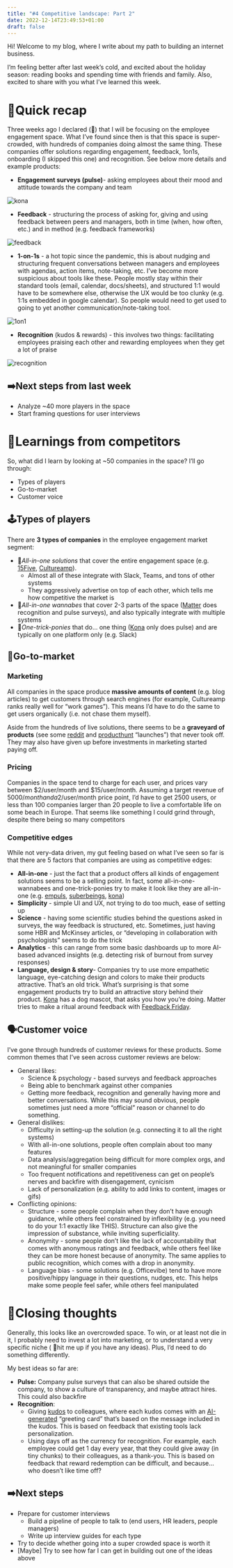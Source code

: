 ```yaml
---
title: "#4 Competitive landscape: Part 2"
date: 2022-12-14T23:49:53+01:00
draft: false
---
```

Hi! Welcome to my blog, where I write about my path to building an internet business. 

I’m feeling better after last week’s cold, and excited about the holiday season: reading books and spending time with friends and family. Also, excited to share with you what I’ve learned this week.

# 📑Quick recap

Three weeks ago I declared (😬) that I will be focusing on the employee engagement space. What I’ve found since then is that this space is super-crowded, with hundreds of companies doing almost the same thing. These companies offer solutions regarding engagement, feedback, 1on1s, onboarding (I skipped this one) and recognition. See below more details and example products:

- **Engagement surveys (pulse)**- asking employees about their mood and attitude towards the company and team

![kona](/competition2/kona.gif#center)

- **Feedback** - structuring the process of asking for, giving and using feedback between peers and managers, both in time (when, how often, etc.) and in method (e.g. feedback frameworks)

![feedback](/competition2/feedback.svg#center)

- **1-on-1s** - a hot topic since the pandemic, this is about nudging and structuring frequent conversations between managers and employees with agendas, action items, note-taking, etc. I’ve become more suspicious about tools like these. People mostly stay within their standard tools (email, calendar, docs/sheets), and structured 1:1 would have to be somewhere else, otherwise the UX would be too clunky (e.g. 1:1s embedded in google calendar). So people would need to get used to going to yet another communication/note-taking tool.
    
![1on1](/competition2/1on1.webp#center)
    
- **Recognition** (kudos & rewards) - this involves two things: facilitating employees praising each other and rewarding employees when they get a lot of praise

![recognition](/competition2/recognition.png#center)

## ➡️Next steps from last week

- Analyze ~40 more players in the space
- Start framing questions for user interviews

# 📖Learnings from competitors

So, what did I learn by looking at ~50 companies in the space? I’ll go through:

- Types of players
- Go-to-market
- Customer voice

## 🕹️Types of players

There are **3 types of companies** in the employee engagement market segment:

- 💼*All-in-one solutions* that cover the entire engagement space (e.g. [15Five](https://www.15five.com/), [Cultureamp](https://www.cultureamp.com/)).
    - Almost all of these integrate with Slack, Teams, and tons of other systems
    - They aggressively advertise on top of each other, which tells me how competitive the market is
- 👶*All-in-one wannabes* that cover 2-3 parts of the space ([Matter](https://matterapp.com/) does recognition and pulse surveys), and also typically integrate with multiple systems
- 🎠*One-trick-ponies* that do… one thing ([Kona](https://www.heykona.com/) only does pulse) and are typically on one platform only (e.g. Slack)

## 🚡Go-to-market

### Marketing

All companies in the space produce **massive amounts of content** (e.g. blog articles) to get customers through search engines (for example, Cultureamp ranks really well for “work games”). This means I’d have to do the same to get users organically (i.e. not chase them myself). 

Aside from the hundreds of live solutions, there seems to be a **graveyard of products** (see some [reddit](https://www.reddit.com/r/Slack/comments/x6d215/feedback_allin1_engagement_app_native_to_slack/) and [producthunt](https://www.producthunt.com/products/wellbee) “launches”) that never took off. They may also have given up before investments in marketing started paying off. 

### Pricing

Companies in the space tend to charge for each user, and prices vary between $2/user/month and $15/user/month. Assuming a target revenue of $5000/month and a 2$/user/month price point, I’d have to get 2500 users, or less than 100 companies larger than 20 people to live a comfortable life on some beach in Europe. That seems like something I could grind through, despite there being so many competitors

### Competitive edges

While not very-data driven, my gut feeling based on what I’ve seen so far is that there are 5 factors that companies are using as competitive edges:  

- **All-in-one** - just the fact that a product offers all kinds of engagement solutions seems to be a selling point. In fact, some all-in-one-wannabees and one-trick-ponies try to make it look like they are all-in-one (e.g. [empuls](https://www.empuls.io/), [suberbeings](https://www.superbeings.ai/), [kona](https://www.heykona.com/))
- **Simplicity** - simple UI and UX, not trying to do too much, ease of setting up
- **Science** - having some scientific studies behind the questions asked in surveys, the way feedback is structured, etc. Sometimes, just having some HBR and McKinsey articles, or “developing in collaboration with psychologists” seems to do the trick
- **Analytics** - this can range from some basic dashboards up to more AI-based advanced insights (e.g. detecting risk of burnout from survey responses)
- **Language, design & story**- Companies try to use more empathetic language, eye-catching design and colors to make their products attractive. That’s an old trick. What’s surprising is that some engagement products try to build an attractive story behind their product. [Kona](https://www.heykona.com/) has a dog mascot, that asks you how you’re doing. Matter tries to make a ritual around feedback with [Feedback Friday](https://matterapp.com/feedback-friday).

## 🗣️Customer voice

I’ve gone through hundreds of customer reviews for these products. Some common themes that I’ve seen across customer reviews are below:

- General likes:
    - Science & psychology - based surveys and feedback approaches
    - Being able to benchmark against other companies
    - Getting more feedback, recognition and generally having more and better conversations. While this may sound obvious, people sometimes just need a more “official” reason or channel to do something.
- General dislikes:
    - Difficulty in setting-up the solution (e.g. connecting it to all the right systems)
    - With all-in-one solutions, people often complain about too many features
    - Data analysis/aggregation being difficult for more complex orgs, and not meaningful for smaller companies
    - Too frequent notifications and repetitiveness can get on people’s nerves and backfire with disengagement, cynicism
    - Lack of personalization (e.g. ability to add links to content, images or gifs)
- Conflicting opinions:
    - Structure - some people complain when they don’t have enough guidance, while others feel constrained by inflexibility (e.g. you need to do your 1:1 exactly like THIS). Structure can also give the impression of substance, while inviting superficiality.
    - Anonymity - some people don’t like the lack of accountability that comes with anonymous ratings and feedback, while others feel like they can be more honest because of anonymity. The same applies to public recognition, which comes with a drop in anonymity.
    - Language bias - some solutions (e.g. Officevibe) tend to have more positive/hippy language in their questions, nudges, etc. This helps make some people feel safer, while others feel manipulated

# 💭Closing thoughts

Generally, this looks like an overcrowded space. To win, or at least not die in it, I probably need to invest a lot into marketing, or to understand a very specific niche ( 🙏hit me up if you have any ideas). Plus, I’d need to do something differently. 

My best ideas so far are:

- **Pulse:** Company pulse surveys that can also be shared outside the company, to show a culture of transparency, and maybe attract hires. This could also backfire
- **Recognition**:
    - Giving [kudos](https://matterapp.com/kudos) to colleagues, where each kudos comes with an [AI-generated](https://openai.com/blog/dall-e/) “greeting card” that’s based on the message included in the kudos. This is based on feedback that existing tools lack personalization.
    - Using days off as the currency for recognition. For example, each employee could get 1 day every year, that they could give away (in tiny chunks) to their colleagues, as a thank-you. This is based on feedback that reward redemption can be difficult, and because… who doesn’t like time off?

## ➡️Next steps

- Prepare for customer interviews
    - Build a pipeline of people to talk to (end users, HR leaders, people managers)
    - Write up interview guides for each type
- Try to decide whether going into a super crowded space is worth it
- [Maybe] Try to see how far I can get in building out one of the ideas above